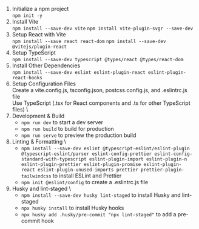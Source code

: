 1. Initialize a npm project \
    `npm init -y`
2. Install Vite \
    `npm install --save-dev vite`
    `npm install vite-plugin-svgr --save-dev`
3. Setup React with Vite \
    `npm install --save react react-dom`
    `npm install --save-dev @vitejs/plugin-react`
4. Setup TypeScript \
    `npm install --save-dev typescript @types/react @types/react-dom`
5. Install Other Dependencies \
    `npm install --save-dev eslint eslint-plugin-react eslint-plugin-react-hooks`
6. Setup Configuration Files \
    Create a vite.config.js, tsconfig.json, postcss.config.js, and .eslintrc.js file \
    Use TypeScript (.tsx for React components and .ts for other TypeScript files) \
7. Development & Build
    - `npm run dev` to start a dev server
    - `npm run build` to build for production
    - `npm run serve` to preview the production build
8. Linting & Formatting \
    - `npm install --save-dev eslint @typescript-eslint/eslint-plugin @typescript-eslint/parser eslint-config-prettier eslint-config-standard-with-typescript eslint-plugin-import eslint-plugin-n eslint-plugin-prettier eslint-plugin-promise eslint-plugin-react eslint-plugin-unused-imports prettier prettier-plugin-tailwindcss` to install ESLint and Prettier
    - `npm init @eslint/config` to create a .eslintrc.js file
9. Husky and lint-staged \
    - `npm install --save-dev husky lint-staged` to install Husky and lint-staged
    - `npx husky install` to install Husky hooks
    - `npx husky add .husky/pre-commit "npx lint-staged"` to add a pre-commit hook
